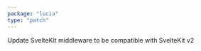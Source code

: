 ```yaml
---
package: "lucia"
type: "patch"
---
```


Update SvelteKit middleware to be compatible with SvelteKit v2
